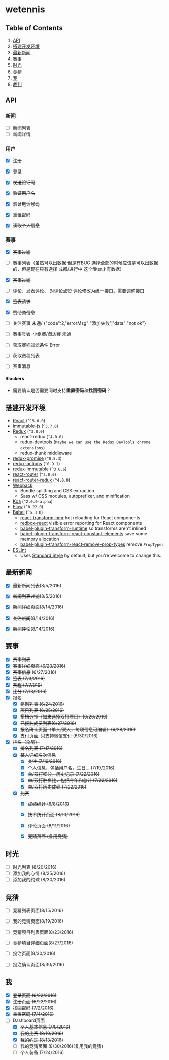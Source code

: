 wetennis
=============================

Table of Contents
-----------------
1. [API](#api)
1. [搭建开发环境](#setup-dev-env)
1. [最新新闻](#latest-news)
1. [赛事](#event)
1. [时光](#time)
1. [竟猜](#guess)
1. [我](#me)
1. [裁判](#裁判)

<!-- |Task|Description|Time|Progress|
|---|---|---|---|
|搭建开发环境|||Done|
|最新新闻|||Done|
|赛事|||70%|
|时光||70%|
|竟猜|||70%|
|我||||90%|
|裁判||||| -->

<a name='api'>API</a>
---------------------

### 新闻

- [ ] 新闻列表
- [ ] 新闻详情

### 用户

- [x] ~~注册~~

- [x] ~~登录~~

- [x] ~~发送验证码~~

- [x] ~~验证用户名~~

- [x] ~~验证电话号码~~

- [x] ~~重置密码~~

- [x] ~~读取个人信息~~


### 赛事

- [x] ~~赛事过滤~~

- [ ] 赛事列表（虽然可以出数据 但是有BUG 选择全部的时候应该是可以出数据的，但是现在只有选择 成都/进行中 这个filter才有数据）

- [x] ~~赛事过滤~~

- [ ] 评论、发表评论、 对评论点赞 评论修改为统一接口，需要调整接口

- [x] ~~签表请求~~

- [x] ~~赞助商信息~~

- [ ] 关注赛事 未通/ {"code":2,"errorMsg":"添加失败","data":"not ok"}

- [ ] 赛事签表-小组赛/淘汰赛 未通

- [ ] 获取赛程过滤条件 Error

- [ ] 获取赛程列表

- [ ] 赛事消息


#### Blockers

- 需要确认是否需要同时支持**重置密码**和**找回密码**？

<a name='setup-dev-env'>搭建开发环境</a>
--------------------------------------

* [React](https://github.com/facebook/react) (`^15.0.0`)
* [immutable-js](https://github.com/facebook/immutable-js) (`^3.7.6`)
* [Redux](https://github.com/rackt/redux) (`^3.0.0`)
  * react-redux (`^4.0.0`)
  * redux-devtools (`Maybe we can use the Redux DevTools chrome extensions`)
  * redux-thunk middleware
* [redux-promise](https://github.com/acdlite/redux-promise) (`^0.5.3`)
* [redux-actions](https://github.com/acdlite/redux-actions) (`^0.9.1`)
* [redux-immutable](https://github.com/gajus/redux-immutable) (`^3.0.6`)
* [react-router](https://github.com/rackt/react-router) (`^2.0.0`)
* [react-router-redux](https://github.com/rackt/react-router-redux) (`^4.0.0`)
* [Webpack](https://github.com/webpack/webpack)
  * Bundle splitting and CSS extraction
  * Sass w/ CSS modules, autoprefixer, and minification
* [Koa](https://github.com/koajs/koa) (`^2.0.0-alpha`)
* [Flow](http://flowtype.org/) (`^0.22.0`)
* [Babel](https://github.com/babel/babel) (`^6.3.0`)
  * [react-transform-hmr](https://github.com/gaearon/react-transform-hmr) hot reloading for React components
  * [redbox-react](https://github.com/KeywordBrain/redbox-react) visible error reporting for React components
  * [babel-plugin-transform-runtime](https://www.npmjs.com/package/babel-plugin-transform-runtime) so transforms aren't inlined
  * [babel-plugin-transform-react-constant-elements](https://babeljs.io/docs/plugins/transform-react-constant-elements/) save some memory allocation
  * [babel-plugin-transform-react-remove-prop-types](https://github.com/oliviertassinari/babel-plugin-transform-react-remove-prop-types) remove `PropTypes`
* [ESLint](http://eslint.org)
  * Uses [Standard Style](https://github.com/feross/standard) by default, but you're welcome to change this.


<a name='latest-news'>最新新闻</a>
---------------------------------

- [x] ~~最新新闻列表~~(8/5/2016)
- [x] ~~新闻列表过滤~~(8/5/2016)
- [x] ~~新闻详细页面~~(8/14/2016)
- [x] ~~关注新闻~~(8/14/2016)
- [x] ~~新闻评论~~(8/14/2016)


<a name='event'>赛事</a>
-----------------------

- [x] ~~赛事列表~~
- [x] ~~赛事详细页面 (6/23/2016)~~
- [x] ~~赛事信息~~ (6/27/2016)
- [x] ~~签表 (7/3/2016)~~
- [x] ~~赛程 (7/7/016)~~
- [x] ~~比分 (7/13/2016)~~
- [x] ~~报名~~
  - [x] ~~组别列表 (6/24/2016)~~
  - [x] ~~项目列表 (6/25/2016)~~
  - [x] ~~搭档选择（如果选择双打项目）(6/26/2016)~~
  - [x] ~~已报名成员列表(6/27/2016)~~
  - [x] ~~报名确认页面（单人/双人，每项信息可编辑）(6/28/2016)~~
  - [x] ~~支付页面, 只支持微信支付 (6/30/2016)~~
- [x] ~~排名（全局）~~
  - [x] ~~排名列表 (7/17/2016)~~
  - [x] ~~某人详细名次信息~~
    - [x] ~~关注 (7/19/2016)~~
    - [x] ~~个人信息，包括用户名，生日... (7/19/2016)~~
    - [x] ~~单/双打积分，历史记录 (7/22/2016)~~
    - [x] ~~单/双打胜负比，包括今年和总计 (7/22/2016)~~
    - [x] ~~单/双打历史成绩 (7/22/2016)~~
  - [x] ~~比赛~~
    - [x] ~~成绩统计 (8/8/2016)~~
    - [x] ~~技术统计页面 (8/10/2016)~~
    - [x] ~~评论页面 (8/11/2016)~~
    - [x] ~~竞猜页面 (复用竞猜)~~


<a name='time'>时光</a>
----------------------

- [ ] 时光列表 (8/20/2016)
- [ ] 添加我的心情 (8/25/2016)
- [ ] 添加我的约球 (8/30/2016)

<a name='guess'>竟猜</a>
-----------------------

- [ ] 竞猜列表页面(8/15/2016)
- [ ] 我的竞猜页面(8/19/2016)
- [ ] 竞猜项目列表页面(8/23/2016)
- [ ] 竞猜项目详细页面(8/27/2016)
- [ ] 投注页面(8/30/2016)
- [ ] 投注确认页面(8/30/2016)


<a name='me'>我</a>
------------------

- [x] ~~登录页面 (6/22/2016)~~
- [x] ~~注册页面 (6/22/2016)~~
- [x] ~~找回密码 (7/2/2016)~~
- [x] ~~重置密码 (7/4/2016)~~
- [ ] Dashboard页面
  - [x] ~~个人基本信息 (7/8/2016)~~
  - [x] ~~我的比赛 (8/10/2016)~~
  - [x] ~~我的约球 (8/13/2016)~~
  - [ ] 我的竞猜页面 (8/30/2016)(复用我的竟猜)
  - [ ] 个人装备 (7/24/2016)
